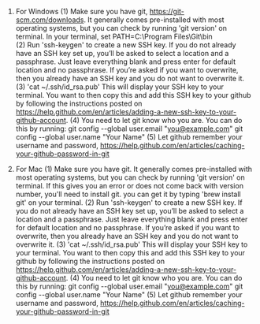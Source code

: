 1. For Windows
(1) Make sure you have git, https://git-scm.com/downloads. It generally comes pre-installed with most operating systems, but you can check by running 'git version' on terminal. In your terminal, set
PATH=C:\Program Files\Git\bin\
(2) Run 'ssh-keygen' to create a new SSH key. If you do not already have an SSH key set up, you’ll be asked to select a location and a passphrase. Just leave everything blank and press enter for default location and no passphrase. If you’re asked if you want to overwrite, then you already have an SSH key and you do not want to overwrite it.
(3) 'cat ~/.ssh/id_rsa.pub' This will display your SSH key to your terminal. You want to then copy this and add this SSH key to your github by following the instructions posted on https://help.github.com/en/articles/adding-a-new-ssh-key-to-your-github-account.
(4) You need to let git know who you are. You can do this by running:
git config --global user.email "you@example.com"
git config --global user.name "Your Name"
(5) Let github remember your username and password, https://help.github.com/en/articles/caching-your-github-password-in-git



2. For Mac
(1) Make sure you have git. It generally comes pre-installed with most operating systems, but you can check by running 'git version' on terminal. If this gives you an error or does not come back with version number, you'll need to install git. you can get it by typing 'brew install git'  on your terminal.
(2) Run 'ssh-keygen' to create a new SSH key. If you do not already have an SSH key set up, you’ll be asked to select a location and a passphrase. Just leave everything blank and press enter for default location and no passphrase. If you’re asked if you want to overwrite, then you already have an SSH key and you do not want to overwrite it.
(3) 'cat ~/.ssh/id_rsa.pub' This will display your SSH key to your terminal. You want to then copy this and add this SSH key to your github by following the instructions posted on https://help.github.com/en/articles/adding-a-new-ssh-key-to-your-github-account.
(4) You need to let git know who you are. You can do this by running:
git config --global user.email "you@example.com"
git config --global user.name "Your Name"
(5) Let github remember your username and password, https://help.github.com/en/articles/caching-your-github-password-in-git
